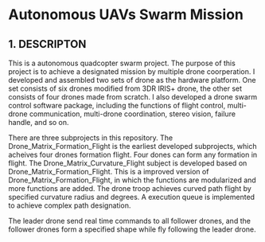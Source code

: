 # Autonomous UAVs Swarm Mission
## 1. DESCRIPTON
This is a autonomous quadcopter swarm project. The purpose of this project is to achieve a designated mission by multiple drone coorperation. I developed and assembled two sets of drone as the hardware platform. One set consists of six drones modified from 3DR IRIS+ drone, the other set consists of four drones made from scratch. I also developed a drone swarm control software package, including the functions of flight control, multi-drone communication, multi-drone coordination, stereo vision, failure handle, and so on.

There are three subprojects in this repository. The Drone_Matrix_Formation_Flight is the earliest developed subprojects, which acheives four drones formation flight. Four dones can form any formation in flight. The Drone_Matrix_Curvature_Flight subject is developed based on Drone_Matrix_Formation_Flight. This is a improved version of Drone_Matrix_Formation_Flight, in which the functions are modularized and more functions are added. The drone troop achieves curved path flight by specified curvature radius and degrees. A execution queue is implemented to achieve complex path designation. 

The leader drone send real time commands to all follower drones, and the follower drones form a specified shape while fly following the leader drone. 
